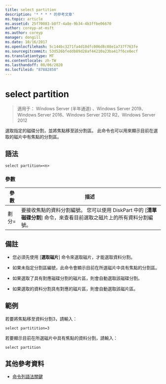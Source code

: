 ```yaml
---
title: select partition
description: '* * * * 的參考文章'
ms.topic: article
ms.assetid: 25f70083-b8f7-4a8e-9b34-4b3ffbe06670
author: coreyp-at-msft
ms.author: coreyp
manager: dongill
ms.date: 10/16/2017
ms.openlocfilehash: 5c144bc3271fa4d10dfc006d8c08e1a737f763fe
ms.sourcegitcommit: 53d526bfeddb89d28af44210a23ba417f6ce0ecf
ms.translationtype: MT
ms.contentlocale: zh-TW
ms.lasthandoff: 08/06/2020
ms.locfileid: "87882858"
---
```

# <a name="select-partition"></a>select partition

> 適用于： Windows Server (半年通道) 、Windows Server 2019、Windows Server 2016、Windows Server 2012 R2、Windows Server 2012

選取指定的磁碟分割，並將焦點移至該分割區。 此命令也可以用來顯示目前在選取的磁片中有焦點的分割區。



## <a name="syntax"></a>語法

```
select partition=<n>
```

### <a name="parameters"></a>參數

|   參數    |                                                                                    描述                                                                                    |
|----------------|-----------------------------------------------------------------------------------------------------------------------------------------------------------------------------------|
| 劃分\=<n> | 要接收焦點的資料分割編號。 您可以使用 DiskPart 中的 [**清單磁碟分割**] 命令，來查看目前選取之磁片上的所有資料分割編號。 |

## <a name="remarks"></a>備註

-   您必須先使用 [**選取磁片**] 命令來選取磁片，才能選取資料分割。

-   如果未指定分割區編號，此命令會顯示目前在所選磁片中具有焦點的分割區。

-   如果選取了具有對應磁碟分割的磁片區，則會自動選取該磁碟分割。

-   如果選取的資料分割具有對應的磁片區，則會自動選取該磁片區。

## <a name="examples"></a>範例
若要將焦點移至資料分割3，請輸入：

```
select partitition=3
```

若要顯示目前在所選磁片中具有焦點的資料分割，請輸入：

```
select partition
```

## <a name="additional-references"></a>其他參考資料
- [命令列語法關鍵](command-line-syntax-key.md)





